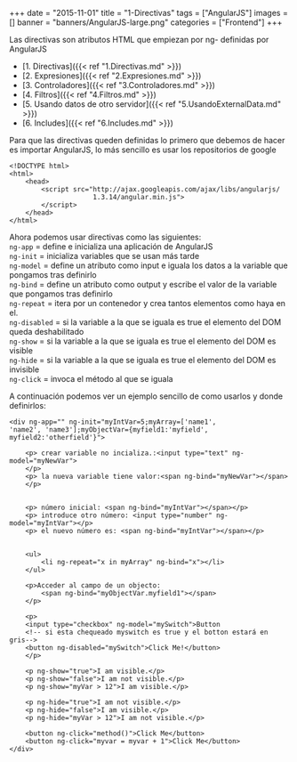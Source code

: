 +++
date = "2015-11-01"
title = "1-Directivas"
tags = ["AngularJS"]
images = []
banner = "banners/AngularJS-large.png"
categories = ["Frontend"]
+++

Las directivas son atributos HTML que empiezan por ng- definidas por AngularJS
<!--more-->

* [1. Directivas]({{< ref "1.Directivas.md" >}})
* [2. Expresiones]({{< ref "2.Expresiones.md" >}})
* [3. Controladores]({{< ref "3.Controladores.md" >}})
* [4. Filtros]({{< ref "4.Filtros.md" >}})
* [5. Usando datos de otro servidor]({{< ref "5.UsandoExternalData.md" >}})
* [6. Includes]({{< ref "6.Includes.md" >}})


Para que las directivas queden definidas lo primero que debemos de hacer es importar AngularJS, lo más sencillo es usar los repositorios de google

	<!DOCTYPE html>
	<html>
		<head>
			<script src="http://ajax.googleapis.com/ajax/libs/angularjs/
						 1.3.14/angular.min.js">
			</script>
		</head>
	</html>

Ahora podemos usar directivas como las siguientes:</br>
`ng-app` = define e inicializa una aplicación de AngularJS</br>
`ng-init` = inicializa variables que se usan más tarde</br>
`ng-model` = define un atributo como input e iguala los datos a la variable que pongamos tras definirlo</br>
`ng-bind` = define un atributo como output y escribe el valor de la variable que pongamos tras definirlo</br>
`ng-repeat` = itera por un contenedor y crea tantos elementos como haya en el.</br>
`ng-disabled` = si la variable a la que se iguala es true el elemento del DOM queda deshabilitado</br>
`ng-show` = si la variable a la que se iguala es true el elemento del DOM es visible</br>
`ng-hide` = si la variable a la que se iguala es true el elemento del DOM es invisible</br>
`ng-click` = invoca el método al que se iguala</br>

A continuación podemos ver un ejemplo sencillo de como usarlos y donde definirlos:

	<div ng-app="" ng-init="myIntVar=5;myArray=['name1',
	'name2', 'name3'];myObjectVar={myfield1:'myfield', myfield2:'otherfield'}">

		<p>	crear variable no incializa.:<input type="text" ng-model="myNewVar">
		</p>
		<p>	la nueva variable tiene valor:<span ng-bind="myNewVar"></span>
		</p>


		<p>	número inicial: <span ng-bind="myIntVar"></span></p>
		<p>	introduce otro número: <input type="number" ng-model="myIntVar"></p>
		<p>	el nuevo número es: <span ng-bind="myIntVar"></span></p>


		<ul>
			<li ng-repeat="x in myArray" ng-bind="x"></li>
		</ul>

		<p>Acceder al campo de un objecto:
			<span ng-bind="myObjectVar.myfield1"></span>
		</p>

		<p>
		<input type="checkbox" ng-model="mySwitch">Button
		<!-- si esta chequeado myswitch es true y el botton estará en gris-->
		<button ng-disabled="mySwitch">Click Me!</button>
		</p>

		<p ng-show="true">I am visible.</p>
		<p ng-show="false">I am not visible.</p>
		<p ng-show="myVar > 12">I am visible.</p>

		<p ng-hide="true">I am not visible.</p>
		<p ng-hide="false">I am visible.</p>
		<p ng-hide="myVar > 12">I am not visible.</p>

		<button ng-click="method()">Click Me</button>
		<button ng-click="myvar = myvar + 1">Click Me</button>
	</div>
